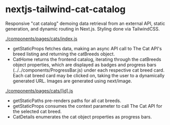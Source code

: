# nextjs-tailwind-cat-catalog
Responsive "cat catalog" demoing data retrieval from an external API, static generation, and dynamic routing in Next.js. Styling done via TailwindCSS.

[./components/pages/cats/index.js ](https://github.com/wlat-dev/nextjs-tailwind-cat-catalog/blob/main/pages/cats/index.js)
- getStaticProps fetches data, making an async API call to The Cat API's breed listing and returning the catBreeds object.
- CatHome returns the frontend catalog, iterating through the catBreeds object properties, which are displayed as badges and progress bars (../../components/ProgressBar.js) under each respective cat breed card. Each cat breed card may be clicked on, taking the user to a dynamically generated URL. Images are generated using next/image.

[./components/pages/cats/[id].js](https://github.com/wlat-dev/nextjs-tailwind-cat-catalog/blob/main/pages/cats/%5Bid%5D.js)
- getStaticPaths pre-renders paths for all cat breeds.
- getStaticProps consumes the context parameter to call The Cat API for the selected cat breed. 
- CatDetails enumerates the cat object properties as progress bars.
